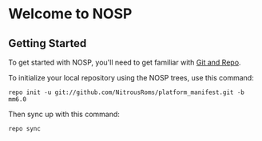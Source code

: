 Welcome to NOSP
===================


Getting Started
---------------

To get started with NOSP, you'll need to get familiar with
[Git and Repo](http://source.android.com/download/using-repo).

To initialize your local repository using the NOSP trees, use this command:


	repo init -u git://github.com/NitrousRoms/platform_manifest.git -b mm6.0



Then sync up with this command:

	repo sync

